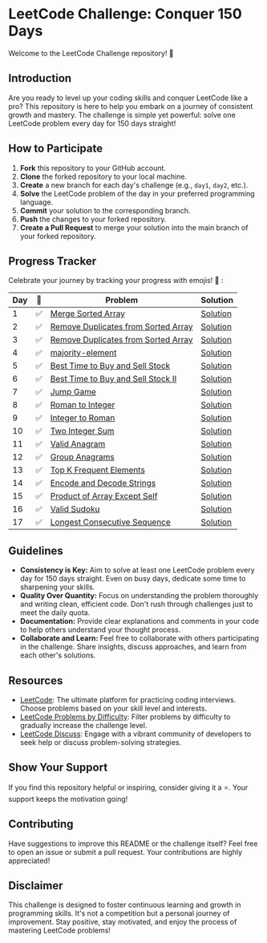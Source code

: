 # LeetCode Challenge: Conquer 150 Days

Welcome to the LeetCode Challenge repository! 🚀

## Introduction

Are you ready to level up your coding skills and conquer LeetCode like a pro? This repository is here to help you embark on a journey of consistent growth and mastery. The challenge is simple yet powerful: solve one LeetCode problem every day for 150 days straight!

## How to Participate

1. **Fork** this repository to your GitHub account.
2. **Clone** the forked repository to your local machine.
3. **Create** a new branch for each day's challenge (e.g., `day1`, `day2`, etc.).
4. **Solve** the LeetCode problem of the day in your preferred programming language.
5. **Commit** your solution to the corresponding branch.
6. **Push** the changes to your forked repository.
7. **Create a Pull Request** to merge your solution into the main branch of your forked repository.

## Progress Tracker

Celebrate your journey by tracking your progress with emojis! 🎉 :

| Day | 🌟 | Problem | Solution |
| --- | -- | ------- | -------- |
| 1   | ✅ | [Merge Sorted Array](https://leetcode.com/problems/merge-sorted-array/description/?envType=study-plan-v2&envId=top-interview-150) | [Solution](https://github.com/ElMehdiiiii/leetcode/blob/main/merge_sorted_array.py) |
| 2   | ✅ | [Remove Duplicates from Sorted Array](https://leetcode.com/problems/remove-duplicates-from-sorted-array/description/?envType=study-plan-v2&envId=top-interview-150) | [Solution](https://github.com/ElMehdiiiii/leetcode/blob/main/merge_sorted_array.py)|
| 3 | ✅ | [Remove Duplicates from Sorted Array](https://leetcode.com/problems/remove-duplicates-from-sorted-array-ii/description/?envType=study-plan-v2&envId=top-interview-150) | [Solution](https://github.com/ElMehdiiiii/leetcode/blob/main/emove-duplicates-from-sorted-array-ii.py) |
| 4 | ✅ | [majority-element](https://leetcode.com/problems/majority-element/?envType=study-plan-v2&envId=top-interview-150) | [Solution](https://github.com/ElMehdiiiii/leetcode/blob/main/majority-element.py) |
| 5 | ✅ | [Best Time to Buy and Sell Stock](https://leetcode.com/problems/best-time-to-buy-and-sell-stock/description/?envType=study-plan-v2&envId=top-interview-150) | [Solution](https://github.com/ElMehdiiiii/leetcode/blob/main/Best%20Time%20to%20Buy%20and%20Sell%20Stock.py) |
| 6 | ✅ | [Best Time to Buy and Sell Stock II](https://leetcode.com/problems/best-time-to-buy-and-sell-stock-ii/?envType=study-plan-v2&envId=top-interview-150) | [Solution](https://github.com/ElMehdiiiii/leetcode/blob/main/Best%20Time%20to%20Buy%20and%20Sell%20Stock%20ll.py) |
| 7 | ✅ | [Jump Game](https://leetcode.com/problems/jump-game/description/?envType=study-plan-v2&envId=top-interview-150) | [Solution](https://github.com/ElMehdiiiii/leetcode/blob/main/jump-game.py) |
| 8 | ✅ | [Roman to Integer](https://leetcode.com/problems/roman-to-integer/?envType=study-plan-v2&envId=top-interview-150) | [Solution](https://github.com/ElMehdiiiii/leetcode/blob/main/Roman%20to%20Integer) |
| 9 | ✅ | [Integer to Roman](https://leetcode.com/problems/integer-to-roman/description/?envType=study-plan-v2&envId=top-interview-150) | [Solution](https://github.com/ElMehdiiiii/leetcode/blob/main/Integer%20to%20Roman.py) |
| 10 | ✅ | [Two Integer Sum](https://leetcode.com/problems/two-sum/description/) | [Solution](https://github.com/elafkaihi/leetcode/blob/main/Two%20Sum.py) |
| 11 | ✅ | [Valid Anagram](https://leetcode.com/problems/valid-anagram/description/) | [Solution](https://github.com/elafkaihi/leetcode/blob/main/Valid_Anagram.py) |
| 12 | ✅ | [Group Anagrams](https://leetcode.com/problems/group-anagrams/description/) | [Solution](https://github.com/elafkaihi/leetcode/blob/main/Anagram_Groups.py) |
| 13 | ✅ | [Top K Frequent Elements](https://leetcode.com/problems/top-k-frequent-elements/description/) | [Solution](https://github.com/elafkaihi/leetcode/blob/main/top-k-elements-in-list.py) |
| 14 | ✅ | [Encode and Decode Strings](https://leetcode.com/problems/encode-and-decode-strings/description/) | [Solution](https://github.com/elafkaihi/leetcode/blob/main/string-encode-and-decode.py) |
| 15 | ✅ | [Product of Array Except Self](https://leetcode.com/problems/product-of-array-except-self/description/) | [Solution](https://github.com/elafkaihi/leetcode/blob/main/products-of-array-discluding-self.py) |
| 16 | ✅ | [Valid Sudoku](https://leetcode.com/problems/valid-sudoku/description/) | [Solution](https://github.com/elafkaihi/leetcode/blob/main/valid-sudoku.py) |
| 17 | ✅ | [Longest Consecutive Sequence](https://leetcode.com/problems/longest-consecutive-sequence/description/) | [Solution](https://github.com/elafkaihi/leetcode/blob/main/longest-consecutive-sequence.py) |



## Guidelines

- **Consistency is Key:** Aim to solve at least one LeetCode problem every day for 150 days straight. Even on busy days, dedicate some time to sharpening your skills.
- **Quality Over Quantity:** Focus on understanding the problem thoroughly and writing clean, efficient code. Don't rush through challenges just to meet the daily quota.
- **Documentation:** Provide clear explanations and comments in your code to help others understand your thought process.
- **Collaborate and Learn:** Feel free to collaborate with others participating in the challenge. Share insights, discuss approaches, and learn from each other's solutions.

## Resources

- [LeetCode](https://leetcode.com/): The ultimate platform for practicing coding interviews. Choose problems based on your skill level and interests.
- [LeetCode Problems by Difficulty](https://leetcode.com/studyplan/top-interview-150/): Filter problems by difficulty to gradually increase the challenge level.
- [LeetCode Discuss](https://leetcode.com/discuss/): Engage with a vibrant community of developers to seek help or discuss problem-solving strategies.

## Show Your Support

If you find this repository helpful or inspiring, consider giving it a ⭐️. Your support keeps the motivation going!

## Contributing

Have suggestions to improve this README or the challenge itself? Feel free to open an issue or submit a pull request. Your contributions are highly appreciated!

## Disclaimer

This challenge is designed to foster continuous learning and growth in programming skills. It's not a competition but a personal journey of improvement. Stay positive, stay motivated, and enjoy the process of mastering LeetCode problems!
